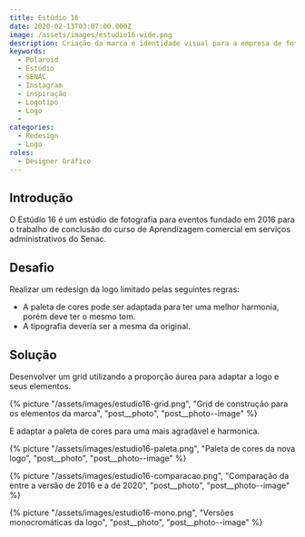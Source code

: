 ```yaml
---
title: Estúdio 16
date: 2020-02-13T03:07:00.000Z
image: /assets/images/estudio16-wide.png
description: Criação da marca e identidade visual para a empresa de fotografia Estúdio 16.
keywords:
  - Polaroid
  - Estúdio
  - SENAC
  - Instagram
  - inspiração
  - Logotipo
  - Logo
  -
categories:
  - Redesign
  - Logo
roles:
  - Designer Gráfico
---
```


## Introdução

O Estúdio 16 é um estúdio de fotografia para eventos fundado em 2016 para o trabalho de conclusão do curso de Aprendizagem comercial em serviços administrativos do Senac.

## Desafio

Realizar um redesign da logo limitado pelas seguintes regras:

- A paleta de cores pode ser adaptada para ter uma melhor harmonia, porém deve ter o mesmo tom.
- A tipografia deveria ser a mesma da original.

## Solução

Desenvolver um grid utilizando a proporção áurea para adaptar a logo e seus elementos.

{% picture "/assets/images/estudio16-grid.png", "Grid de construção para os elementos da marca", "post__photo", "post__photo--image" %}

E adaptar a paleta de cores para uma mais agradável e harmonica.

{% picture "/assets/images/estudio16-paleta.png", "Paleta de cores da nova logo", "post__photo", "post__photo--image" %}

{% picture "/assets/images/estudio16-comparacao.png", "Comparação da entre a versão de 2016 e a de 2020", "post__photo", "post__photo--image" %}

{% picture "/assets/images/estudio16-mono.png", "Versões monocromáticas da logo", "post__photo", "post__photo--image" %}
